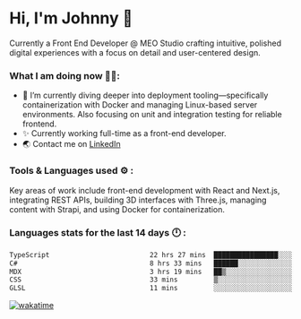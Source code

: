 # Hi, I'm Johnny 👋

Currently a Front End Developer @ MEO Studio crafting intuitive, polished digital experiences with a focus on detail and user-centered design.

### What I am doing now 🧑‍💻:

- 🔭 I’m currently diving deeper into deployment tooling—specifically containerization with Docker and managing Linux-based server environments. Also focusing on unit and integration testing for reliable frontend.
- ✨ Currently working full-time as a front-end developer.
- 🌏 Contact me on [LinkedIn](https://www.linkedin.com/in/johchai/)

### Tools & Languages used ⚙️ :

Key areas of work include front-end development with React and Next.js, integrating REST APIs, building 3D interfaces with Three.js, managing content with Strapi, and using Docker for containerization.

### Languages stats for the last 14 days 🕛 :

<!--START_SECTION:waka-->

```txt
TypeScript                         22 hrs 27 mins  ████████████████░░░░░░░░░   63.46 %
C#                                 8 hrs 33 mins   ██████░░░░░░░░░░░░░░░░░░░   24.19 %
MDX                                3 hrs 19 mins   ██▒░░░░░░░░░░░░░░░░░░░░░░   09.39 %
CSS                                33 mins         ▒░░░░░░░░░░░░░░░░░░░░░░░░   01.59 %
GLSL                               11 mins         ░░░░░░░░░░░░░░░░░░░░░░░░░   00.53 %
```

<!--END_SECTION:waka-->

[![wakatime](https://wakatime.com/badge/user/0cd14e89-b357-451d-b5c1-4a79286fb5a6.svg)](https://wakatime.com/@0cd14e89-b357-451d-b5c1-4a79286fb5a6)
